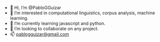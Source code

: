 - 👋 Hi, I’m @PabloGGuizar
- 👀 I’m interested in computational linguistics, corpus analysis, machine learning. 
- 🌱 I’m currently learning javascript and python.
- 💞️ I’m looking to collaborate on any project.
- 📫 pablogguizar@gmail.com

<!---
PabloGGuizar/PabloGGuizar is a ✨ special ✨ repository because its `README.md` (this file) appears on your GitHub profile.
You can click the Preview link to take a look at your changes.
--->
